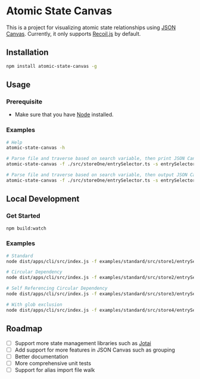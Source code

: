 # Atomic State Canvas
This is a project for visualizing atomic state relationships using [JSON Canvas](https://jsoncanvas.org/). Currently, it only supports [Recoil.js](https://recoiljs.org/) by default.

## Installation
```bash
npm install atomic-state-canvas -g
```

## Usage

### Prerequisite
- Make sure that you have [Node](https://nodejs.org/en) installed.

### Examples
```bash
# Help
atomic-state-canvas -h

# Parse file and traverse based on search variable, then print JSON Canvas
atomic-state-canvas -f ./src/storeOne/entrySelector.ts -s entrySelector

# Parse file and traverse based on search variable, then output JSON Canvas to file
atomic-state-canvas -f ./src/storeOne/entrySelector.ts -s entrySelector -o test.canvas
```

## Local Development
### Get Started
```bash
npm build:watch
```

### Examples
```bash
# Standard
node dist/apps/cli/src/index.js -f examples/standard/src/store1/entrySelector.ts -s entrySelector -o test.canvas

# Circular Dependency
node dist/apps/cli/src/index.js -f examples/standard/src/store2/entrySelector.ts -s entrySelector -o test.canvas

# Self Referencing Circular Dependency
node dist/apps/cli/src/index.js -f examples/standard/src/store3/entrySelector.ts -s entrySelector -o test.canvas

# With glob exclusion
node dist/apps/cli/src/index.js -f examples/standard/src/store4/entrySelector.ts -s entrySelector -o test.canvas -e "*.test.*"
```

## Roadmap
- [ ] Support more state management libraries such as [Jotai](https://jotai.org/)
- [ ] Add support for more features in JSON Canvas such as grouping
- [ ] Better documentation
- [ ] More comprehensive unit tests
- [ ] Support for alias import file walk
